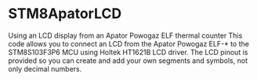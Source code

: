 # STM8ApatorLCD
Using an LCD display from an Apator Powogaz ELF thermal counter
This code allows you to connect an LCD from the Apator Powogaz ELF-* to the STM8S103F3P6 MCU using Holtek HT1621B LCD driver.
The LCD pinout is provided so you can create and add your own segments and symbols, not only decimal numbers.
